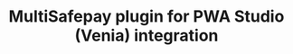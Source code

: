 ---
title: "MultiSafepay plugin for PWA Studio (Venia) integration"
breadcrumb_title: "PWA Studio integration"
github_url : "https://github.com/MultiSafepay/pwastudio-multisafepay-payment-integration"
download_url : "https://github.com/MultiSafepay/pwastudio-multisafepay-payment-integration.git"
changelog_url : "."
manual: "." 
layout: 'single'
meta_title: "Plugin for PWA Studio (Venia) integration - MultiSafepay Docs"		
meta_description: "MultiSafepay plugin for PWA integration. Easily integrate MultiSafepay payment solutions into your PWA Studio application with the free plugin"
description : "Easily integrate MultiSafepay payment solutions into your PWA Studio webshop with the free and completely new MultiSafepay plugin that adds GraphQL support"
weight: 130
logo: "/logo/Plugins/Magento_PWA.svg"
title_short: "PWA Studio (Venia)"
description_short: "Easily integrate MultiSafepay payment solutions into your PWA Studio (Venia)  application with the free plugin."
---
